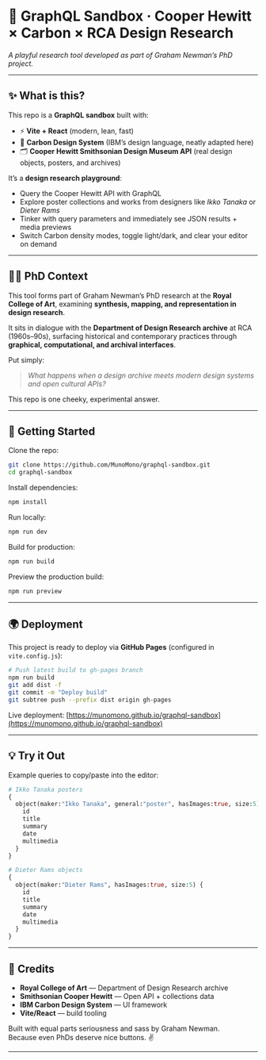 # 🎨 GraphQL Sandbox · Cooper Hewitt × Carbon × RCA Design Research

*A playful research tool developed as part of Graham Newman’s PhD project.*

---

## ✨ What is this?
This repo is a **GraphQL sandbox** built with:
- ⚡️ **Vite + React** (modern, lean, fast)  
- 🎨 **Carbon Design System** (IBM’s design language, neatly adapted here)  
- 🗂 **Cooper Hewitt Smithsonian Design Museum API** (real design objects, posters, and archives)  

It’s a **design research playground**:  
- Query the Cooper Hewitt API with GraphQL  
- Explore poster collections and works from designers like *Ikko Tanaka* or *Dieter Rams*  
- Tinker with query parameters and immediately see JSON results + media previews  
- Switch Carbon density modes, toggle light/dark, and clear your editor on demand  

---

## 🧑‍🎓 PhD Context
This tool forms part of Graham Newman’s PhD research at the **Royal College of Art**, examining **synthesis, mapping, and representation in design research**.  

It sits in dialogue with the **Department of Design Research archive** at RCA (1960s–90s), surfacing historical and contemporary practices through **graphical, computational, and archival interfaces**.

Put simply:  
> _What happens when a design archive meets modern design systems and open cultural APIs?_  

This repo is one cheeky, experimental answer.

---

## 🚀 Getting Started

Clone the repo:
```bash
git clone https://github.com/MunoMono/graphql-sandbox.git
cd graphql-sandbox
```

Install dependencies:
```bash
npm install
```

Run locally:
```bash
npm run dev
```

Build for production:
```bash
npm run build
```

Preview the production build:
```bash
npm run preview
```

---

## 🌍 Deployment

This project is ready to deploy via **GitHub Pages** (configured in `vite.config.js`):

```bash
# Push latest build to gh-pages branch
npm run build
git add dist -f
git commit -m "Deploy build"
git subtree push --prefix dist origin gh-pages
```

Live deployment: [https://munomono.github.io/graphql-sandbox](https://munomono.github.io/graphql-sandbox)

---

## 💡 Try it Out

Example queries to copy/paste into the editor:

```graphql
# Ikko Tanaka posters
{
  object(maker:"Ikko Tanaka", general:"poster", hasImages:true, size:5) {
    id
    title
    summary
    date
    multimedia
  }
}

# Dieter Rams objects
{
  object(maker:"Dieter Rams", hasImages:true, size:5) {
    id
    title
    summary
    date
    multimedia
  }
}
```

---

## 🖤 Credits
- **Royal College of Art** — Department of Design Research archive  
- **Smithsonian Cooper Hewitt** — Open API + collections data  
- **IBM Carbon Design System** — UI framework  
- **Vite/React** — build tooling  

Built with equal parts seriousness and sass by Graham Newman.  
Because even PhDs deserve nice buttons. ✌️

---
